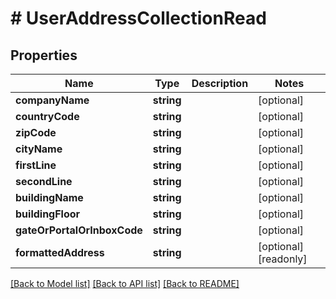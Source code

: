 # # UserAddressCollectionRead

## Properties

Name | Type | Description | Notes
------------ | ------------- | ------------- | -------------
**companyName** | **string** |  | [optional]
**countryCode** | **string** |  | [optional]
**zipCode** | **string** |  | [optional]
**cityName** | **string** |  | [optional]
**firstLine** | **string** |  | [optional]
**secondLine** | **string** |  | [optional]
**buildingName** | **string** |  | [optional]
**buildingFloor** | **string** |  | [optional]
**gateOrPortalOrInboxCode** | **string** |  | [optional]
**formattedAddress** | **string** |  | [optional] [readonly]

[[Back to Model list]](../../README.md#models) [[Back to API list]](../../README.md#endpoints) [[Back to README]](../../README.md)
